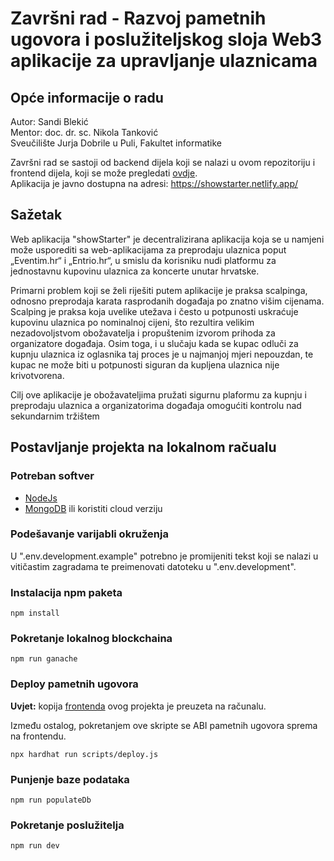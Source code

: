 # Završni rad - Razvoj pametnih ugovora i poslužiteljskog sloja Web3 aplikacije za upravljanje ulaznicama

## Opće informacije o radu

Autor: Sandi Blekić<br>
Mentor: doc. dr. sc. Nikola Tanković<br>
Sveučilište Jurja Dobrile u Puli, Fakultet informatike

Završni rad se sastoji od backend dijela koji se nalazi u ovom repozitoriju i frontend dijela, koji se može pregledati [ovdje](https://github.com/sblekic/zavrsni-frontend). <br>Aplikacija je javno dostupna na adresi: https://showstarter.netlify.app/

## Sažetak

Web aplikacija "showStarter" je decentralizirana aplikacija koja se u namjeni može usporediti sa web-aplikacijama za preprodaju ulaznica poput „Eventim.hr“ i „Entrio.hr“, u smislu da korisniku nudi platformu za jednostavnu kupovinu ulaznica za koncerte unutar hrvatske.

Primarni problem koji se želi riješiti putem aplikacije je praksa scalpinga, odnosno preprodaja karata rasprodanih događaja po znatno višim cijenama.
Scalping je praksa koja uvelike utežava i često u potpunosti uskraćuje kupovinu ulaznica po nominalnoj cijeni, što rezultira velikim nezadovoljstvom obožavatelja i propuštenim izvorom prihoda za organizatore događaja. Osim toga, i u slučaju kada se kupac odluči za kupnju ulaznica iz oglasnika taj proces je u najmanjoj mjeri nepouzdan, te kupac ne može biti u potpunosti siguran da kupljena ulaznica nije krivotvorena.

Cilj ove aplikacije je obožavateljima pružati sigurnu plaformu za kupnju i preprodaju ulaznica a organizatorima događaja omogućiti kontrolu nad sekundarnim tržištem

## Postavljanje projekta na lokalnom račualu

### Potreban softver

- [NodeJs](https://nodejs.org/en)
- [MongoDB](https://www.mongodb.com/docs/manual/administration/install-community/) ili koristiti cloud verziju

### Podešavanje varijabli okruženja

U ".env.development.example" potrebno je promijeniti tekst koji se nalazi u vitičastim zagradama te preimenovati datoteku u ".env.development".

### Instalacija npm paketa

```
npm install
```

### Pokretanje lokalnog blockchaina

```
npm run ganache
```

### Deploy pametnih ugovora

**Uvjet:** kopija [frontenda](https://github.com/sblekic/zavrsni-frontend) ovog projekta je preuzeta na računalu.

Između ostalog, pokretanjem ove skripte se ABI pametnih ugovora sprema na frontendu.

```
npx hardhat run scripts/deploy.js
```

### Punjenje baze podataka

```
npm run populateDb
```

### Pokretanje poslužitelja

```
npm run dev
```
